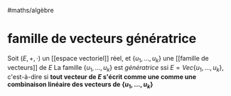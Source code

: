 #maths/algèbre 
# famille de vecteurs génératrice
Soit $(E, +, \cdot)$ un [[espace vectoriel]] réel, et $\{u_1,\ldots,u_k\}$ une [[famille de vecteurs]] de $E$
La famille $\{u_1,\ldots,u_k\}$ est _génératrice_ ssi $E = Vec\{u_1,\ldots,u_k\}$, c'est-à-dire si **tout vecteur de $E$ s'écrit comme une comme une combinaison linéaire des vecteurs de $\{u_1,\ldots,u_k\}$**


